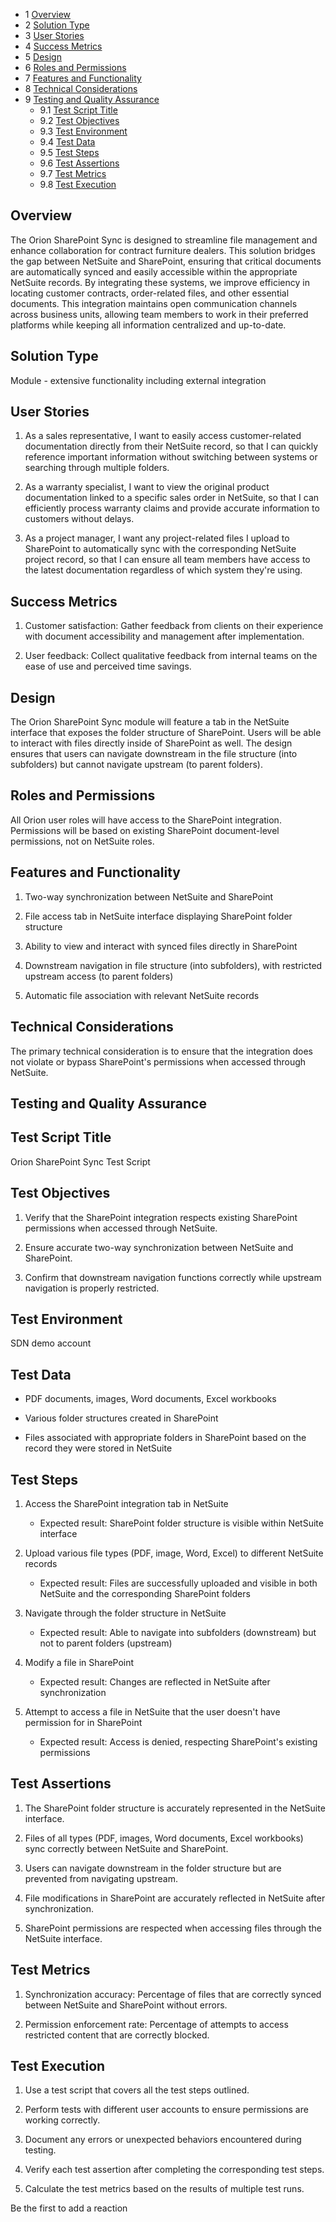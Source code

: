 - 1 [Overview](#Overview)
- 2 [Solution Type](#Solution-Type)
- 3 [User Stories](#User-Stories)
- 4 [Success Metrics](#Success-Metrics)
- 5 [Design](#Design)
- 6 [Roles and Permissions](#Roles-and-Permissions)
- 7 [Features and Functionality](#Features-and-Functionality)
- 8 [Technical Considerations](#Technical-Considerations)
- 9 [Testing and Quality Assurance](#Testing-and-Quality-Assurance)
    - 9.1 [Test Script Title](#Test-Script-Title)
    - 9.2 [Test Objectives](#Test-Objectives)
    - 9.3 [Test Environment](#Test-Environment)
    - 9.4 [Test Data](#Test-Data)
    - 9.5 [Test Steps](#Test-Steps)
    - 9.6 [Test Assertions](#Test-Assertions)
    - 9.7 [Test Metrics](#Test-Metrics)
    - 9.8 [Test Execution](#Test-Execution)

## Overview

The Orion SharePoint Sync is designed to streamline file management and enhance collaboration for contract furniture dealers. This solution bridges the gap between NetSuite and SharePoint, ensuring that critical documents are automatically synced and easily accessible within the appropriate NetSuite records. By integrating these systems, we improve efficiency in locating customer contracts, order-related files, and other essential documents. This integration maintains open communication channels across business units, allowing team members to work in their preferred platforms while keeping all information centralized and up-to-date.

## Solution Type

Module - extensive functionality including external integration

## User Stories

1. As a sales representative, I want to easily access customer-related documentation directly from their NetSuite record, so that I can quickly reference important information without switching between systems or searching through multiple folders.
    
2. As a warranty specialist, I want to view the original product documentation linked to a specific sales order in NetSuite, so that I can efficiently process warranty claims and provide accurate information to customers without delays.
    
3. As a project manager, I want any project-related files I upload to SharePoint to automatically sync with the corresponding NetSuite project record, so that I can ensure all team members have access to the latest documentation regardless of which system they're using.
    

## Success Metrics

1. Customer satisfaction: Gather feedback from clients on their experience with document accessibility and management after implementation.
    
2. User feedback: Collect qualitative feedback from internal teams on the ease of use and perceived time savings.
    

## Design

The Orion SharePoint Sync module will feature a tab in the NetSuite interface that exposes the folder structure of SharePoint. Users will be able to interact with files directly inside of SharePoint as well. The design ensures that users can navigate downstream in the file structure (into subfolders) but cannot navigate upstream (to parent folders).

## Roles and Permissions

All Orion user roles will have access to the SharePoint integration. Permissions will be based on existing SharePoint document-level permissions, not on NetSuite roles.

## Features and Functionality

1. Two-way synchronization between NetSuite and SharePoint
    
2. File access tab in NetSuite interface displaying SharePoint folder structure
    
3. Ability to view and interact with synced files directly in SharePoint
    
4. Downstream navigation in file structure (into subfolders), with restricted upstream access (to parent folders)
    
5. Automatic file association with relevant NetSuite records
    

## Technical Considerations

The primary technical consideration is to ensure that the integration does not violate or bypass SharePoint's permissions when accessed through NetSuite.

## Testing and Quality Assurance

## Test Script Title

Orion SharePoint Sync Test Script

## Test Objectives

1. Verify that the SharePoint integration respects existing SharePoint permissions when accessed through NetSuite.
    
2. Ensure accurate two-way synchronization between NetSuite and SharePoint.
    
3. Confirm that downstream navigation functions correctly while upstream navigation is properly restricted.
    

## Test Environment

SDN demo account

## Test Data

- PDF documents, images, Word documents, Excel workbooks
    
- Various folder structures created in SharePoint
    
- Files associated with appropriate folders in SharePoint based on the record they were stored in NetSuite
    

## Test Steps

1. Access the SharePoint integration tab in NetSuite
    
    - Expected result: SharePoint folder structure is visible within NetSuite interface
        
2. Upload various file types (PDF, image, Word, Excel) to different NetSuite records
    
    - Expected result: Files are successfully uploaded and visible in both NetSuite and the corresponding SharePoint folders
        
3. Navigate through the folder structure in NetSuite
    
    - Expected result: Able to navigate into subfolders (downstream) but not to parent folders (upstream)
        
4. Modify a file in SharePoint
    
    - Expected result: Changes are reflected in NetSuite after synchronization
        
5. Attempt to access a file in NetSuite that the user doesn't have permission for in SharePoint
    
    - Expected result: Access is denied, respecting SharePoint's existing permissions
        

## Test Assertions

1. The SharePoint folder structure is accurately represented in the NetSuite interface.
    
2. Files of all types (PDF, images, Word documents, Excel workbooks) sync correctly between NetSuite and SharePoint.
    
3. Users can navigate downstream in the folder structure but are prevented from navigating upstream.
    
4. File modifications in SharePoint are accurately reflected in NetSuite after synchronization.
    
5. SharePoint permissions are respected when accessing files through the NetSuite interface.
    

## Test Metrics

1. Synchronization accuracy: Percentage of files that are correctly synced between NetSuite and SharePoint without errors.
    
2. Permission enforcement rate: Percentage of attempts to access restricted content that are correctly blocked.
    

## Test Execution

1. Use a test script that covers all the test steps outlined.
    
2. Perform tests with different user accounts to ensure permissions are working correctly.
    
3. Document any errors or unexpected behaviors encountered during testing.
    
4. Verify each test assertion after completing the corresponding test steps.
    
5. Calculate the test metrics based on the results of multiple test runs.
    

Be the first to add a reaction